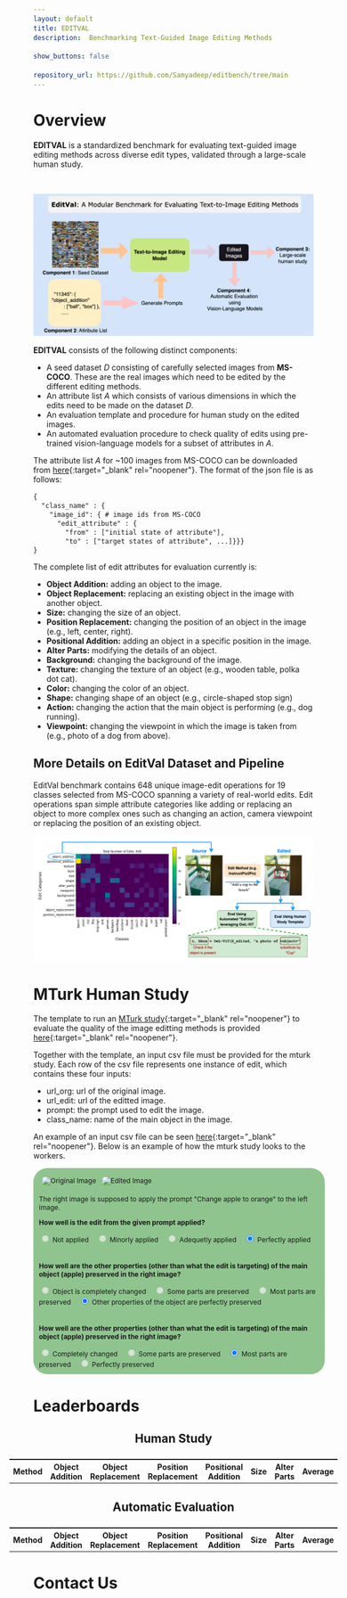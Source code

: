 ```yaml
---
layout: default
title: EDITVAL 
description:  Benchmarking Text-Guided Image Editing Methods

show_buttons: false

repository_url: https://github.com/Samyadeep/editbench/tree/main
---
```


# Overview

**EDITVAL** is a standardized benchmark for evaluating text-guided image editing methods across diverse edit types, validated through a large-scale human study. 


<br/>

![Branching](./editval_teaser.png)

**EDITVAL** consists of the following distinct components:

*   A seed dataset _D_ consisting of carefully selected images from **MS-COCO**. These are the real
images which need to be edited by the different editing methods.
*   An attribute list _A_ which consists of various dimensions in which the edits need to be made on the dataset _D_.
*   An evaluation template and procedure for human study on the edited images.
*   An automated evaluation procedure to check quality of edits using pre-trained vision-language models for a subset of attributes in _A_. 


The attribute list _A_ for ~100 images from MS-COCO can be downloaded from [here](https://drive.google.com/file/d/1PJW7mZnrMAtSJC6yG4g4xIHlu3kwIjm5/view){:target="_blank" rel="noopener"}. The format of the json file is as follows:

```
{
  "class_name" : {
    "image_id": { # image ids from MS-COCO
      "edit_attribute" : {
        "from" : ["initial state of attribute"],
        "to" : ["target states of attribute", ...]}}}
}
```
The complete list of edit attributes for evaluation currently is:


*   **Object Addition:** adding an object to the image.
*   **Object Replacement:** replacing an existing object in the image with another object.
*   **Size:** changing the size of an object.
*   **Position Replacement:** changing the position of an object in the image (e.g., left, center, right).
*   **Positional Addition:** adding an object in a specific position in the image.
*   **Alter Parts:** modifying the details of an object.
*   **Background:** changing the background of the image.
*   **Texture:** changing the texture of an object (e.g., wooden table, polka dot cat).
*   **Color:** changing the color of an object.
*   **Shape:** changing shape of an object (e.g., circle-shaped stop sign)
*   **Action:** changing the action that the main object is performing (e.g., dog running).
*   **Viewpoint:** changing the viewpoint in which the image is taken from (e.g., photo of a dog from above).


## More Details on EditVal Dataset and Pipeline
EditVal benchmark contains 648 unique image-edit operations for 19 classes selected from MS-COCO spanning a variety of real-world edits. Edit operations span simple attribute categories like adding or replacing an object to more complex ones such as changing an action, camera viewpoint or replacing the position of an existing object.

![Branching](./teaser_pipeline.png)


<div id="human_study"></div>

# MTurk Human Study

The template to run an [MTurk study](https://requester.mturk.com/){:target="_blank" rel="noopener"} to evaluate the quality of the image editting methods is provided [here](https://drive.google.com/file/d/1r5zzuJy8WXIABhTcTZHXNtWUdWKO9yC-/view?usp=sharing){:target="_blank" rel="noopener"}. 

Together with the template, an input csv file must be provided for the mturk study. Each row of the csv file represents one instance of edit, which contains these four inputs:

*   url_org: url of the original image.
*   url_edit: url of the editted image.
*   prompt: the prompt used to edit the image.
*   class_name: name of the main object in the image.

An example of an input csv file can be seen [here](https://drive.google.com/file/d/1Zf923hlC6mw1F8Gxbajx7Nx8dibwEhTl/view?usp=sharing){:target="_blank" rel="noopener"}. Below is an example of how the mturk study looks to the workers.

<div style="background-color:rgba(34, 139, 34, 0.5);border-radius: 25px;padding:10px;font-size:12px;width:100%;">
  <div style="display:flex;">
      <div style="float:left;padding:5px;">
        <img src="https://editbench.s3.amazonaws.com/edited_images/pix2pix/object_replacement/548957/548957_unedited.png" alt="Original Image" style="width:90%;border-radius:10px;">
      </div>
      <div style="float:left;padding:5px;">
            <img src="https://editbench.s3.amazonaws.com/edited_images/pix2pix/object_replacement/548957/548957_object_replacement_orange_1.5_7.5.png" alt="Edited Image" style="width:90%;border-radius:10px;">
      </div>
  </div>
  <div>
    <p>The right image is supposed to apply the prompt "Change apple to orange" to the left image.</p>
  </div>
  <div style="padding-bottom:20px">
    <p><b>How well is the edit from the given prompt applied?</b></p>
      <input type="radio" id="q1_0" name="q1" disabled/>
      <label for="q1_0" style="padding-right:10px" disabled>Not applied</label>
      <input type="radio" id="q1_1" name="q1" disabled/>
      <label for="q1_1" style="padding-right:10px" disabled>Minorly applied</label>
      <input type="radio" id="q1_2" name="q1" disabled/>
      <label for="q1_2" style="padding-right:10px" disabled>Adequetly applied</label>
      <input type="radio" id="q1_3" name="q1" checked="checked"/>
      <label for="q1_3" style="padding-right:10px">Perfectly applied</label>
  </div>
  <div style="padding-bottom:20px">
    <p><b>How well are the other properties (other than what the edit is targeting) of the main object (apple) preserved in the right image?</b></p>
      <input type="radio" id="q2_0" name="q2" disabled/>
      <label for="q2_0" style="padding-right:10px" disabled>Object is completely changed</label>
      <input type="radio" id="q2_1" name="q2" disabled/>
      <label for="q2_1" style="padding-right:10px" disabled>Some parts are preserved</label>
      <input type="radio" id="q2_2" name="q2" disabled/>
      <label for="q2_2" style="padding-right:10px" disabled>Most parts are preserved</label>
      <input type="radio" id="q2_3" name="q2" checked="checked"/>
      <label for="q2_3" style="padding-right:10px">Other properties of the object are perfectly preserved</label>
  </div>
  <div>
    <p><b>How well are the other properties (other than what the edit is targeting) of the main object (apple) preserved in the right image?</b></p>
      <input type="radio" id="q3_0" name="q3" disabled/>
      <label for="q3_0" style="padding-right:10px" disabled>Completely changed</label>
      <input type="radio" id="q3_1" name="q3" disabled/>
      <label for="q3_1" style="padding-right:10px" disabled>Some parts are preserved</label>
      <input type="radio" id="q3_2" name="q3" checked="checked"/>
      <label for="q3_2" style="padding-right:10px">Most parts are preserved</label>
      <input type="radio" id="q3_3" name="q3" disabled/>
      <label for="q3_3" style="padding-right:10px" disabled>Perfectly preserved</label>
  </div>
</div>


<div id="leaderboards"></div>

# Leaderboards


<h2 style="text-align:center;">Human Study</h2>
<table id="human_study_table" style="overflow:visible;text-align: center;
  display: flex;
  justify-content: center;">
  <tr>
   <!--When a header is clicked, run the sortTable function, with a parameter, 0 for sorting by names, 1 for sorting by country:-->  
    <th onclick="sortTable(0, 'human_study_table')">Method</th>
    <th onclick="sortTable(1, 'human_study_table')">Object Addition</th>
    <th onclick="sortTable(2, 'human_study_table')">Object Replacement</th>
    <th onclick="sortTable(3, 'human_study_table')">Position Replacement</th>
    <th onclick="sortTable(4, 'human_study_table')">Positional Addition</th>
    <th onclick="sortTable(5, 'human_study_table')">Size</th>
    <th onclick="sortTable(6, 'human_study_table')">Alter Parts</th>
    <th onclick="sortTable(7, 'human_study_table')">Average</th>
  </tr>
</table>



<h2 style="text-align:center;">Automatic Evaluation</h2>
<table id="aut_eval_table" style="overflow:visible;text-align: center;
  display: flex;
  justify-content: center;">
  <tr>
   <!--When a header is clicked, run the sortTable function, with a parameter, 0 for sorting by names, 1 for sorting by country:-->  
    <th onclick="sortTable(0, 'aut_eval_table')">Method</th>
    <th onclick="sortTable(1, 'aut_eval_table')">Object Addition</th>
    <th onclick="sortTable(2, 'aut_eval_table')">Object Replacement</th>
    <th onclick="sortTable(3, 'aut_eval_table')">Position Replacement</th>
    <th onclick="sortTable(4, 'aut_eval_table')">Positional Addition</th>
    <th onclick="sortTable(5, 'aut_eval_table')">Size</th>
    <th onclick="sortTable(6, 'aut_eval_table')">Alter Parts</th>
    <th onclick="sortTable(7, 'aut_eval_table')">Average</th>
  </tr>
</table>


<div id="contact"></div>

# Contact Us



<script>
function sortTable(n, tableID) {
  var table, rows, switching, i, x, y, shouldSwitch, dir, switchcount = 0;
  table = document.getElementById(tableID);
  switching = true;
  //Set the sorting direction to ascending:
  dir = "desc"; 
  /*Make a loop that will continue until
  no switching has been done:*/
  while (switching) {
    //start by saying: no switching is done:
    switching = false;
    rows = table.rows;
    /*Loop through all table rows (except the
    first, which contains table headers):*/
    for (i = 1; i < (rows.length - 1); i++) {
      //start by saying there should be no switching:
      shouldSwitch = false;
      /*Get the two elements you want to compare,
      one from current row and one from the next:*/
      x = rows[i].getElementsByTagName("TD")[n];
      y = rows[i + 1].getElementsByTagName("TD")[n];
      /*check if the two rows should switch place,
      based on the direction, asc or desc:*/
      if (dir == "asc") {
        if (x.innerHTML.toLowerCase() > y.innerHTML.toLowerCase()) {
          //if so, mark as a switch and break the loop:
          shouldSwitch= true;
          break;
        }
      } else if (dir == "desc") {
        if (x.innerHTML.toLowerCase() < y.innerHTML.toLowerCase()) {
          //if so, mark as a switch and break the loop:
          shouldSwitch = true;
          break;
        }
      }
    }
    if (shouldSwitch) {
      /*If a switch has been marked, make the switch
      and mark that a switch has been done:*/
      rows[i].parentNode.insertBefore(rows[i + 1], rows[i]);
      switching = true;
      //Each time a switch is done, increase this count by 1:
      switchcount ++;      
    } else {
      /*If no switching has been done AND the direction is "asc",
      set the direction to "desc" and run the while loop again.*/
      if (switchcount == 0 && dir == "desc") {
        dir = "asc";
        switching = true;
      }
    }
  }
}
</script>
<script src="https://ajax.googleapis.com/ajax/libs/jquery/1.7.1/jquery.min.js"></script>
<script src="https://cdnjs.cloudflare.com/ajax/libs/PapaParse/4.1.2/papaparse.js"></script>

<script>
    function arrayToTable(tableData, tableID) {
        var table = document.getElementById(tableID);
        $(tableData).each(function (i, rowData) {
            let row = table.insertRow(-1);
            $(rowData).each(function (j, cellData) {
                let c = row.insertCell(j);
                if (j != 0) {
                  cellData = Math.round(cellData * 100) / 100;
                }
                c.innerText = cellData
            });
        });
        return table;
    }
    $.ajax({
        type: "GET",
        url: "./human_study_table.csv",
        success: function (data) {
            arrayToTable(Papa.parse(data).data, "human_study_table");
        }
    });
    $.ajax({
        type: "GET",
        url: "./aut_eval_table.csv",
        success: function (data) {
            arrayToTable(Papa.parse(data).data, "aut_eval_table");
        }
    });
</script>

